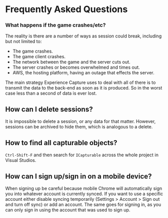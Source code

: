# Frequently Asked Questions

### What happens if the game crashes/etc?

The reality is there are a number of ways as session could break, including but not limited to:
- The game crashes.
- The game client crashes.
- The network between the game and the server cuts out.
- The server crashes or becomes overwhelmed and times out.
- AWS, the hosting platform, having an outage that effects the server.

The main strategy Experience Capture uses to deal with all of there is to transmit the data to the back-end as soon as it is produced. So in the worst case less than a second of data is ever lost.

## How can I delete sessions?

It is impossible to delete a session, or any data for that matter. However, sessions can be archived to hide them, which is analogous to a delete.

## How to find all capturable objects?

`Ctrl-Shift-F` and then search for `ICapturable` across the whole project in Visual Studios.

## How can I sign up/sign in on a mobile device?

When signing up be careful because mobile Chrome will automatically sign you into whatever account is currently synced. If you want to use a specific account either disable syncing temporarily (Settings > Account > Sign out and turn off sync) or add an account. The same goes for signing in, as you can only sign in using the account that was used to sign up. 